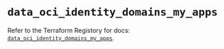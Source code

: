 # `data_oci_identity_domains_my_apps`

Refer to the Terraform Registory for docs: [`data_oci_identity_domains_my_apps`](https://registry.terraform.io/providers/oracle/oci/6.18.0/docs/data-sources/identity_domains_my_apps).

